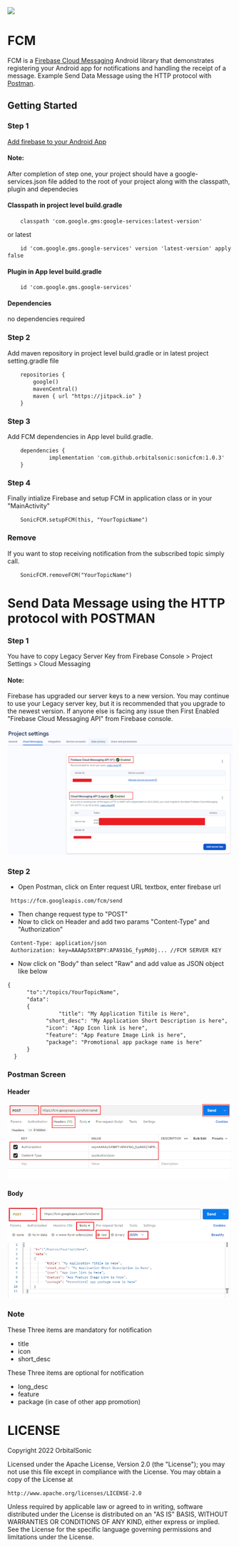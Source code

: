 [![](https://jitpack.io/v/hypersoftdev/fcm.svg)](https://jitpack.io/#hypersoftdev/fcm)
# FCM

FCM is a [Firebase Cloud Messaging](https://firebase.google.com/docs/cloud-messaging) Android library that demonstrates registering your Android app for notifications and handling the receipt of a message. Example Send Data Message using the HTTP protocol with [Postman](https://www.postman.com/).

## Getting Started

### Step 1

[Add firebase to your Android App](https://firebase.google.com/docs/android/setup)

#### Note:
After completion of step one, your project should have a google-services.json file added to the root of your project along with the classpath, plugin and dependecies

#### Classpath in project level build.gradle
```
    classpath 'com.google.gms:google-services:latest-version'
```
or latest
```
    id 'com.google.gms.google-services' version 'latest-version' apply false
```

#### Plugin in App level build.gradle
```
    id 'com.google.gms.google-services'
```
#### Dependencies
no dependencies required

### Step 2

Add maven repository in project level build.gradle or in latest project setting.gradle file
```
    repositories {
        google()
        mavenCentral()
        maven { url "https://jitpack.io" }
    }
```  

### Step 3

Add FCM dependencies in App level build.gradle.
```
    dependencies {
             implementation 'com.github.orbitalsonic:sonicfcm:1.0.3'
    }
```  


### Step 4

Finally intialize Firebase and setup FCM in application class or in your "MainActivity"

```
    SonicFCM.setupFCM(this, "YourTopicName")
```


### Remove

If you want to stop receiving notification from the subscribed topic simply call.
```
    SonicFCM.removeFCM("YourTopicName")
```

# Send Data Message using the HTTP protocol with POSTMAN

### Step 1

You have to copy Legacy Server Key from Firebase Console > Project Settings > Cloud Messaging

#### Note:

Firebase has upgraded our server keys to a new version. You may continue to use your Legacy server key, but it is recommended that you upgrade to the newest version.
If anyone else is facing any issue then First Enabled "Firebase Cloud Messaging API" from Firebase console.

![alt text](https://github.com/hypersoftdev/fcm/blob/master/Screenshots/firebase_screen3.png?raw=true)

### Step 2

* Open Postman, click on Enter request URL textbox, enter firebase url
```
 https://fcm.googleapis.com/fcm/send
```
* Then change request type to "POST"
* Now to click on Header and add two params "Content-Type" and "Authorization"
```
 Content-Type: application/json
 Authorization: key=AAAAp5XtBPY:APA91bG_fypMd0j... //FCM SERVER KEY
```
* Now click on "Body" than select "Raw" and add value as JSON object like below
```
{
      "to":"/topics/YourTopicName", 
      "data":
      {
                "title": "My Application Titile is Here",
	        "short_desc": "My Application Short Description is here",
	        "icon": "App Icon link is here",
	        "feature": "App Feature Image Link is here",
	        "package": "Promotional app package name is here"
      }
  }
```
### Postman Screen

#### Header

![alt text](https://github.com/hypersoftdev/fcm/blob/master/Screenshots/postman_screen1.png?raw=true)

#### Body

![alt text](https://github.com/hypersoftdev/fcm/blob/master/Screenshots/postman_screen2.png?raw=true)

### Note

These Three items are mandatory for notification
* title
* icon
* short_desc

These Three items are optional for notification
* long_desc
* feature
* package (in case of other app promotion)


# LICENSE

Copyright 2022 OrbitalSonic

Licensed under the Apache License, Version 2.0 (the "License");
you may not use this file except in compliance with the License.
You may obtain a copy of the License at

    http://www.apache.org/licenses/LICENSE-2.0

Unless required by applicable law or agreed to in writing, software
distributed under the License is distributed on an "AS IS" BASIS,
WITHOUT WARRANTIES OR CONDITIONS OF ANY KIND, either express or implied.
See the License for the specific language governing permissions and
limitations under the License.


